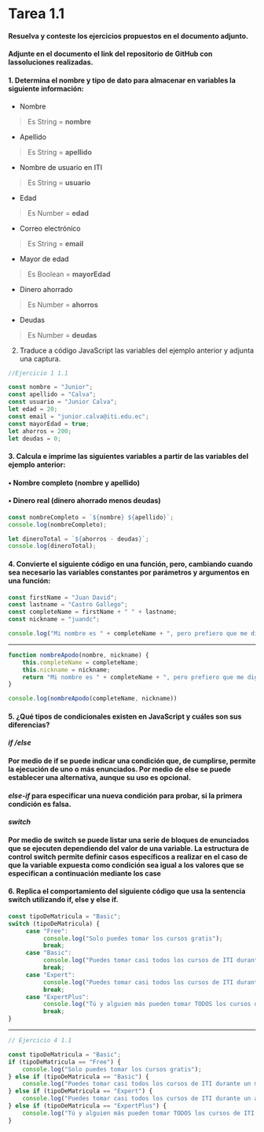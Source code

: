 # Tarea 1.1

#### **Resuelva y conteste los ejercicios propuestos en el documento adjunto.**
#### **Adjunte en el documento el link del repositorio de GitHub con lassoluciones realizadas.**
#### **1. Determina el nombre y tipo de dato para almacenar en variables la siguiente información:**
* Nombre 
> Es String  =  **nombre**
* Apellido
> Es String =  **apellido**
* Nombre de usuario en ITI
> Es String =  **usuario**
* Edad
> Es Number =  **edad**
* Correo electrónico
> Es String =  **email**
* Mayor de edad
> Es Boolean =  **mayorEdad** 
* Dinero ahorrado
> Es Number =  **ahorros**
* Deudas
> Es Number =  **deudas**
2. Traduce a código JavaScript las variables del ejemplo anterior y
adjunta una captura.
```javascript
//Ejercicio 1 1.1

const nombre = "Junior";
const apellido = "Calva";
const usuario = "Junior Calva";
let edad = 20;
const email = "junior.calva@iti.edu.ec";
const mayorEdad = true;
let ahorros = 200;
let deudas = 0;
```
#### **3. Calcula e imprime las siguientes variables a partir de las variables del ejemplo anterior:**
#### • Nombre completo (nombre y apellido)
#### • Dinero real (dinero ahorrado menos deudas)

```javascript
const nombreCompleto = `${nombre} ${apellido}`;
console.log(nombreCompleto); 

let dineroTotal = `${ahorros - deudas}`;
console.log(dineroTotal);
```


#### **4. Convierte el siguiente código en una función, pero, cambiando cuando sea necesario las variables constantes por parámetros y argumentos en una función:**
```javascript
const firstName = "Juan David";
const lastname = "Castro Gallego";
const completeName = firstName + " " + lastname;
const nickname = "juandc";

console.log("Mi nombre es " + completeName + ", pero prefiero que me digas " + nickname + ".");
```
---
```javascript
function nombreApodo(nombre, nickname) {
    this.completeName = completeName;
    this.nickname = nickname;
    return "Mi nombre es " + completeName + ", pero prefiero que me digas " + nickname + ".";
}

console.log(nombreApodo(completeName, nickname))

```
#### **5. ¿Qué tipos de condicionales existen en JavaScript y cuáles son sus diferencias?**

#### *if /else*
#### Por medio de if se puede indicar una condición que, de cumplirse, permite la ejecución de uno o más enunciados. Por medio de else se puede establecer una alternativa, aunque su uso es opcional.
#### *else-if* para especificar una nueva condición para probar, si la primera condición es falsa.
#### *switch*
#### Por medio de switch se puede listar una serie de bloques de enunciados que se ejecuten dependiendo del valor de una variable. La estructura de control switch permite definir casos específicos a realizar en el caso de que la variable expuesta como condición sea igual a los valores que se especifican a continuación mediante los case

#### **6. Replica el comportamiento del siguiente código que usa la sentencia switch utilizando if, else y else if.**
```javascript
const tipoDeMatricula = "Basic";
switch (tipoDeMatricula) {
     case "Free":
          console.log("Solo puedes tomar los cursos gratis");
          break;
     case "Basic":
          console.log("Puedes tomar casi todos los cursos de ITI durante un mes");
          break;
     case "Expert":
          console.log("Puedes tomar casi todos los cursos de ITI durante un año");
          break;
     case "ExpertPlus":
          console.log("Tú y alguien más pueden tomar TODOS los cursos de ITI durante un año");
          break;
}
```

---
```javascript
// Ejercicio 4 1.1 

const tipoDeMatricula = "Basic";
if (tipoDeMatricula == "Free") {
    console.log("Solo puedes tomar los cursos gratis");
} else if (tipoDeMatricula == "Basic") {
    console.log("Puedes tomar casi todos los cursos de ITI durante un mes");
} else if (tipoDeMatricula == "Expert") {
    console.log("Puedes tomar casi todos los cursos de ITI durante un año");
} else if (tipoDeMatricula == "ExpertPlus") {
    console.log("Tú y alguien más pueden tomar TODOS los cursos de ITI durante un año");
}
```


